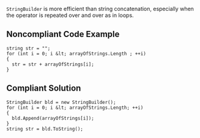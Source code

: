 
`StringBuilder` is more efficient than string concatenation, especially when the operator is repeated over and over as in loops.

## Noncompliant Code Example


    string str = "";
    for (int i = 0; i &lt; arrayOfStrings.Length ; ++i)
    {
      str = str + arrayOfStrings[i];
    }


## Compliant Solution


    StringBuilder bld = new StringBuilder();
    for (int i = 0; i &lt; arrayOfStrings.Length; ++i)
    {
      bld.Append(arrayOfStrings[i]);
    }
    string str = bld.ToString();


